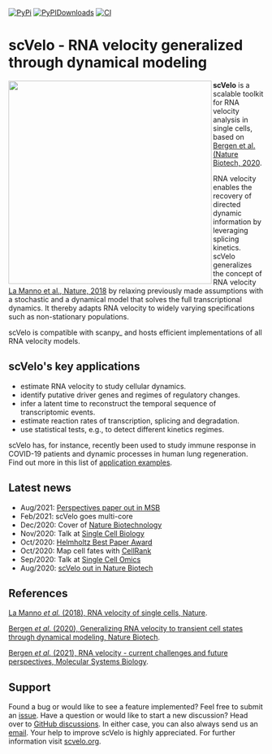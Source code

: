 [![PyPi][badge-pypi]][link-pypi]
[![PyPIDownloads][badge-pypidownloads]][link-pypidownloads]
[![CI][badge-ci]][link-ci]

[badge-pypi]: https://img.shields.io/pypi/v/scvelo.svg
[link-pypi]: https://pypi.org/project/scvelo
[badge-pypidownloads]: https://pepy.tech/badge/scvelo
[link-pypidownloads]: https://pepy.tech/project/scvelo
[badge-ci]: https://img.shields.io/github/actions/workflow/status/theislab/scvelo/ci.yml?branch=main
[link-ci]: https://github.com/theislab/scvelo/actions/workflows/ci.yml

# scVelo - RNA velocity generalized through dynamical modeling

<img src="https://user-images.githubusercontent.com/31883718/67709134-a0989480-f9bd-11e9-8ae6-f6391f5d95a0.png" width="400px" align="left">

**scVelo** is a scalable toolkit for RNA velocity analysis in single cells, based on
[Bergen et al. (Nature Biotech, 2020](https://doi.org/10.1038/s41587-020-0591-3).

RNA velocity enables the recovery of directed dynamic information by leveraging splicing kinetics.
scVelo generalizes the concept of RNA velocity
[La Manno et al., Nature, 2018](https://doi.org/10.1038/s41586-018-0414-6>)
by relaxing previously made assumptions with a stochastic and a dynamical model that solves the full
transcriptional dynamics. It thereby adapts RNA velocity to widely varying specifications such as non-stationary populations.

scVelo is compatible with scanpy\_ and hosts efficient implementations of all RNA velocity models.

## scVelo's key applications

-   estimate RNA velocity to study cellular dynamics.
-   identify putative driver genes and regimes of regulatory changes.
-   infer a latent time to reconstruct the temporal sequence of transcriptomic events.
-   estimate reaction rates of transcription, splicing and degradation.
-   use statistical tests, e.g., to detect different kinetics regimes.

scVelo has, for instance, recently been used to study immune response in COVID-19
patients and dynamic processes in human lung regeneration. Find out more in this list of
[application examples](https://scholar.google.com/scholar?cites=18195185735875895912).

## Latest news

-   Aug/2021: [Perspectives paper out in MSB](https://doi.org/10.15252/msb.202110282)
-   Feb/2021: scVelo goes multi-core
-   Dec/2020: Cover of [Nature Biotechnology](https://www.nature.com/nbt/volumes/38)
-   Nov/2020: Talk at [Single Cell Biology](https://coursesandconferences.wellcomegenomecampus.org/our-events/single-cell-biology-2020/)
-   Oct/2020: [Helmholtz Best Paper Award](https://twitter.com/ICBmunich/status/1318611467722199041)
-   Oct/2020: Map cell fates with [CellRank](https://cellrank.org)
-   Sep/2020: Talk at [Single Cell Omics](https://twitter.com/fabian_theis/status/1305621028056465412)
-   Aug/2020: [scVelo out in Nature Biotech](https://www.helmholtz-muenchen.de/en/aktuelles/latest-news/press-information-news/article/48658/index.html)

## References

[La Manno _et al._ (2018), RNA velocity of single cells, Nature](https://doi.org/10.1038/s41586-018-0414-6).

[Bergen _et al._ (2020), Generalizing RNA velocity to transient cell states through dynamical modeling, Nature Biotech](https://doi.org/10.1038/s41587-020-0591-3).

[Bergen _et al._ (2021), RNA velocity - current challenges and future perspectives, Molecular Systems Biology](https://doi.org/10.15252/msb.202110282).

## Support

Found a bug or would like to see a feature implemented? Feel free to submit an
[issue](https://github.com/theislab/scvelo/issues/new/choose).
Have a question or would like to start a new discussion? Head over to
[GitHub discussions](https://github.com/theislab/scvelo/discussions).
In either case, you can also always send us an [email](mailto:mail@scvelo.org).
Your help to improve scVelo is highly appreciated.
For further information visit [scvelo.org](https://scvelo.org).

